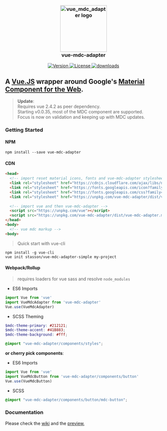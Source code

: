 <h3 align="center">
<img width="150"
src="https://github.com/stasson/vue-mdc-adapter/wiki/img/logo.png" alt="vue_mdc_adapter logo"> 
<br>vue-mdc-adapter
</h3>
<p align="center">
  <a href="https://www.npmjs.com/package/vue-mdc-adapter">
    <img src="https://img.shields.io/npm/v/vue-mdc-adapter.svg" alt="Version">
  </a>
  <a href="https://www.npmjs.com/package/vue-mdc-adapter">
    <img src="https://img.shields.io/npm/l/vue-mdc-adapter.svg" alt="License">
  </a>
  <a href="https://www.npmjs.com/package/vue-mdc-adapter">
    <img src="https://img.shields.io/npm/dt/vue-mdc-adapter.svg" alt="downloads">
  </a>
</p>

## A [Vue.JS](https://vuejs.org) wrapper around Google's [Material Component for the Web](https://material.io/components/web/).

> __Update__:  
> Requires vue 2.4.2 as peer dependency.  
> Starting v0.0.35, most of the MDC component are supported.  
> Focus is now on validation and keeping up with MDC updates.  


### Getting Started

#### NPM

```console
npm install --save vue-mdc-adapter
```

#### CDN

```html
<head>
  <!-- import reset material icons, fonts and vue-mdc-adapter stylesheets -->
  <link rel="stylesheet" href="https://cdnjs.cloudflare.com/ajax/libs/normalize/7.0.0/normalize.min.css">
  <link rel="stylesheet" href="https://fonts.googleapis.com/icon?family=Material+Icons">
  <link rel="stylesheet" href="https://fonts.googleapis.com/css?family=Roboto:300,400,500,700" type="text/css">  
  <link rel="stylesheet" href="https://unpkg.com/vue-mdc-adapter/dist/vue-mdc-adapter.min.css">  
  
  <!-- import vue and then vue-mdc-adapter -->
  <script src="https://unpkg.com/vue"></script>
  <script src="https://unpkg.com/vue-mdc-adapter/dist/vue-mdc-adapter.min.js"></script>
</head>
<body>
  <!-- vue mdc markup -->
<body>
```

> Quick start with vue-cli

```console
npm install -g vue-cli 
vue init stasson/vue-mdc-adapter-simple my-project
```

#### Webpack/Rollup

> requires loaders for vue sass and resolve `node_modules`  

- ES6 Imports 

```javascript
import Vue from 'vue'
import VueMdcAdapter from 'vue-mdc-adapter'
Vue.use(VueMdcAdapter)
```

- SCSS Theming

```scss
$mdc-theme-primary: #212121;
$mdc-theme-accent: #41B883;
$mdc-theme-background: #fff;

@import "vue-mdc-adapter/components/styles";
```

__or cherry pick components__:

- ES6 Imports 
```javascript
import Vue from 'vue'
import VueMdcButton from 'vue-mdc-adapter/components/button'
Vue.use(VueMdcButton)
```

- SCSS
```scss
@import "vue-mdc-adapter/components/button/mdc-button";
```


### Documentation

Please check
the [wiki](https://github.com/stasson/vue-mdc-adapter/wiki)
and the [preview](https://stasson.github.io/vue-mdc-adapter), 
